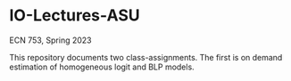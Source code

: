 # IO-Lectures-ASU
ECN 753, Spring 2023

This repository documents two class-assignments. The first is on demand estimation of homogeneous logit and BLP models.  
